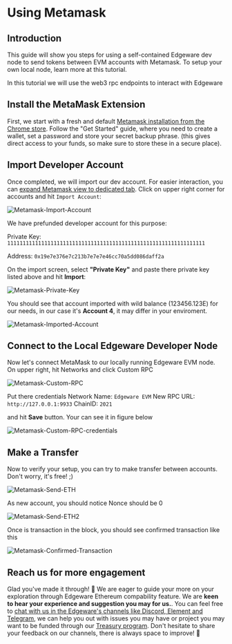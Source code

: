 # Using Metamask

## Introduction

This guide will show you steps for using a self-contained Edgeware dev node to send tokens between EVM accounts with Metamask. To setup your own local node, learn more at this tutorial.

In this tutorial we will use the web3 rpc endpoints to interact with Edgeware

## Install the MetaMask Extension

First, we start with a fresh and default [Metamask installation from the Chrome store](https://chrome.google.com/webstore/detail/metamask/nkbihfbeogaeaoehlefnkodbefgpgknn?hl=en). Follow the "Get Started" guide, where you need to create a wallet, set a password and store your secret backup phrase. \(this gives direct access to your funds, so make sure to store these in a secure place\).

## Import Developer Account

Once completed, we will import our dev account. For easier interaction, you can [expand Metamask view to dedicated tab](chrome-extension://nkbihfbeogaeaoehlefnkodbefgpgknn/home.html#). Click on upper right corner for accounts and hit `Import Account`:

![Metamask-Import-Account](../../.gitbook/assets/mm-import-account.png)

We have prefunded developer account for this purpose:

Private Key: `1111111111111111111111111111111111111111111111111111111111111111`

Address: `0x19e7e376e7c213b7e7e7e46cc70a5dd086daff2a`

On the import screen, select **"Private Key"** and paste there private key listed above and hit **Import**:

![Metamask-Private-Key](../../.gitbook/assets/mm-private-key.png)

You should see that account imported with wild balance \(123456.123E\) for our needs, in our case it's **Account 4**, it may differ in your enviroment.

![Metamask-Imported-Account](../../.gitbook/assets/mm-imported-account.png)

## Connect to the Local Edgeware Developer Node

Now let's connect MetaMask to our locally running Edgeware EVM node. On upper right, hit Networks and click Custom RPC

![Metamask-Custom-RPC](../../.gitbook/assets/mm-custom-rpc.png)

Put there credentials Network Name: `Edgeware EVM` New RPC URL: `http://127.0.0.1:9933` ChainID: `2021`

and hit **Save** button. Your can see it in figure below

![Metamask-Custom-RPC-credentials](../../.gitbook/assets/mm-custom-rpc-credentials.png)

## Make a Transfer

Now to verify your setup, you can try to make transfer between accounts. Don't worry, it's free! ;\)

![Metamask-Send-ETH](../../.gitbook/assets/mm-send-eth.png)

As new account, you should notice Nonce should be 0

![Metamask-Send-ETH2](../../.gitbook/assets/mm-send-eth2.png)

Once is transaction in the block, you should see confirmed transaction like this

![Metamask-Confirmed-Transaction](../../.gitbook/assets/mm-confirmed-transaction.png)

## Reach us for more engagement

Glad you've made it through! 🥰 We are eager to guide your more on your exploration through Edgeware Ethereum compability feature. We are **keen to hear your experience and suggestion you may for us.**. You can feel free to [chat with us in the Edgeware's channels like Discord, Element and Telegram](https://linktr.ee/edg_developers), we can help you out with issues you may have or project you may want to be funded through our [Treasury program](https://docs.edgewa.re/edgeware-runtime/treasury). Don't hesitate to share your feedback on our channels, there is always space to improve! 🙌

